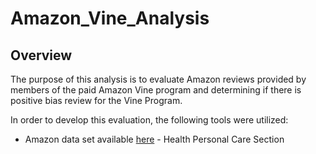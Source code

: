 # Amazon_Vine_Analysis

## Overview

The purpose of this analysis is to evaluate Amazon reviews provided by members of the paid Amazon Vine program and determining if there is positive bias review for the Vine Program.

In order to develop this evaluation, the following tools were utilized:
- Amazon data set available [here](https://s3.amazonaws.com/amazon-reviews-pds/tsv/index.txt) - Health Personal Care Section
